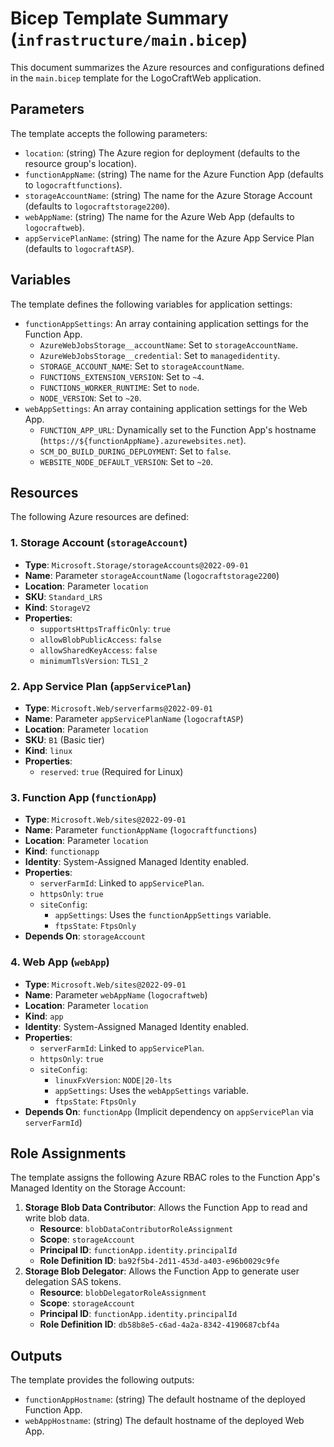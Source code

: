# Bicep Template Summary (`infrastructure/main.bicep`)

This document summarizes the Azure resources and configurations defined in the `main.bicep` template for the LogoCraftWeb application.

## Parameters

The template accepts the following parameters:

-   `location`: (string) The Azure region for deployment (defaults to the resource group's location).
-   `functionAppName`: (string) The name for the Azure Function App (defaults to `logocraftfunctions`).
-   `storageAccountName`: (string) The name for the Azure Storage Account (defaults to `logocraftstorage2200`).
-   `webAppName`: (string) The name for the Azure Web App (defaults to `logocraftweb`).
-   `appServicePlanName`: (string) The name for the Azure App Service Plan (defaults to `logocraftASP`).

## Variables

The template defines the following variables for application settings:

-   `functionAppSettings`: An array containing application settings for the Function App.
    -   `AzureWebJobsStorage__accountName`: Set to `storageAccountName`.
    -   `AzureWebJobsStorage__credential`: Set to `managedidentity`.
    -   `STORAGE_ACCOUNT_NAME`: Set to `storageAccountName`.
    -   `FUNCTIONS_EXTENSION_VERSION`: Set to `~4`.
    -   `FUNCTIONS_WORKER_RUNTIME`: Set to `node`.
    -   `NODE_VERSION`: Set to `~20`.
-   `webAppSettings`: An array containing application settings for the Web App.
    -   `FUNCTION_APP_URL`: Dynamically set to the Function App's hostname (`https://${functionAppName}.azurewebsites.net`).
    -   `SCM_DO_BUILD_DURING_DEPLOYMENT`: Set to `false`.
    -   `WEBSITE_NODE_DEFAULT_VERSION`: Set to `~20`.

## Resources

The following Azure resources are defined:

### 1. Storage Account (`storageAccount`)

-   **Type**: `Microsoft.Storage/storageAccounts@2022-09-01`
-   **Name**: Parameter `storageAccountName` (`logocraftstorage2200`)
-   **Location**: Parameter `location`
-   **SKU**: `Standard_LRS`
-   **Kind**: `StorageV2`
-   **Properties**:
    -   `supportsHttpsTrafficOnly`: `true`
    -   `allowBlobPublicAccess`: `false`
    -   `allowSharedKeyAccess`: `false`
    -   `minimumTlsVersion`: `TLS1_2`

### 2. App Service Plan (`appServicePlan`)

-   **Type**: `Microsoft.Web/serverfarms@2022-09-01`
-   **Name**: Parameter `appServicePlanName` (`logocraftASP`)
-   **Location**: Parameter `location`
-   **SKU**: `B1` (Basic tier)
-   **Kind**: `linux`
-   **Properties**:
    -   `reserved`: `true` (Required for Linux)

### 3. Function App (`functionApp`)

-   **Type**: `Microsoft.Web/sites@2022-09-01`
-   **Name**: Parameter `functionAppName` (`logocraftfunctions`)
-   **Location**: Parameter `location`
-   **Kind**: `functionapp`
-   **Identity**: System-Assigned Managed Identity enabled.
-   **Properties**:
    -   `serverFarmId`: Linked to `appServicePlan`.
    -   `httpsOnly`: `true`
    -   `siteConfig`:
        -   `appSettings`: Uses the `functionAppSettings` variable.
        -   `ftpsState`: `FtpsOnly`
-   **Depends On**: `storageAccount`

### 4. Web App (`webApp`)

-   **Type**: `Microsoft.Web/sites@2022-09-01`
-   **Name**: Parameter `webAppName` (`logocraftweb`)
-   **Location**: Parameter `location`
-   **Kind**: `app`
-   **Identity**: System-Assigned Managed Identity enabled.
-   **Properties**:
    -   `serverFarmId`: Linked to `appServicePlan`.
    -   `httpsOnly`: `true`
    -   `siteConfig`:
        -   `linuxFxVersion`: `NODE|20-lts`
        -   `appSettings`: Uses the `webAppSettings` variable.
        -   `ftpsState`: `FtpsOnly`
-   **Depends On**: `functionApp` (Implicit dependency on `appServicePlan` via `serverFarmId`)

## Role Assignments

The template assigns the following Azure RBAC roles to the Function App's Managed Identity on the Storage Account:

1.  **Storage Blob Data Contributor**: Allows the Function App to read and write blob data.
    -   **Resource**: `blobDataContributorRoleAssignment`
    -   **Scope**: `storageAccount`
    -   **Principal ID**: `functionApp.identity.principalId`
    -   **Role Definition ID**: `ba92f5b4-2d11-453d-a403-e96b0029c9fe`
2.  **Storage Blob Delegator**: Allows the Function App to generate user delegation SAS tokens.
    -   **Resource**: `blobDelegatorRoleAssignment`
    -   **Scope**: `storageAccount`
    -   **Principal ID**: `functionApp.identity.principalId`
    -   **Role Definition ID**: `db58b8e5-c6ad-4a2a-8342-4190687cbf4a`

## Outputs

The template provides the following outputs:

-   `functionAppHostname`: (string) The default hostname of the deployed Function App.
-   `webAppHostname`: (string) The default hostname of the deployed Web App.

